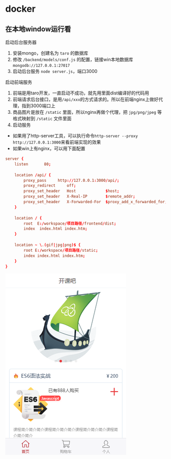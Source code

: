 # docker

## 在本地window运行看

启动后台服务器
1. 安装mongo，创建名为 `taro` 的数据库
2. 修改 `/backend/models/conf.js` 的配置，链接win本地数据库`mongodb://127.0.0.1:27017`
3. 启动后台服务 `node server.js`，端口3000

启动前端服务
1. 前端是用taro开发，一直启动不成功，就先用里面dist编译好的代码用
2. 前端请求后台接口，是用`/api/xxx`的方式请求的。所以在前端nginx上做好代理，指到3000端口上
3. 商品图片是放在 `/static` 里面，所以nginx再做个代理，把 `jpg/png/jpeg` 等格式映射到 `/static` 文件里面
4. 启动服务
- 如果用了http-server工具，可以执行命令`http-server --proxy http://127.0.0.1:3000`来看前端实现的效果
- 如果win上有nginx，可以用下面配置
```conf
server {
    listen       80;

    location /api/ {
        proxy_pass     http://127.0.0.1:3000/api/;
        proxy_redirect     off;
        proxy_set_header   Host             $host;
        proxy_set_header   X-Real-IP        $remote_addr;
        proxy_set_header   X-Forwarded-For  $proxy_add_x_forwarded_for;
    }
  
    location / {
        root  E:/workspace/项目路径/frontend/dist;
        index  index.html index.htm;
    }

    location ~ \.(gif|jpg|png)$ {
        root E:/workspace/项目路径/static;
        index index.html index.htm;
    }
}
```

![](./readmeImg/xiaoguo.png)



